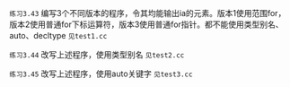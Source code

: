 `练习3.43` 编写3个不同版本的程序，令其均能输出ia的元素。版本1使用范围for，版本2使用普通for下标运算符，版本3使用普通for指针。都不能使用类型别名、auto、decltype
`见test1.cc`

`练习3.44` 改写上述程序，使用类型别名
`见test2.cc`

`练习3.45` 改写上述程序，使用auto关键字
`见test3.cc`